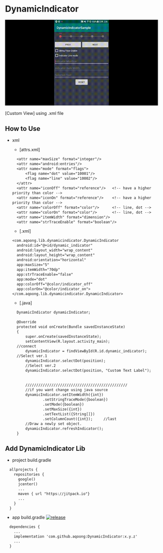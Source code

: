 # DynamicIndicator

![Alt Text](https://github.com/aqoong/DynamicIndicator/raw/master/readme_images/sample.gif)

[Custom View]
using .xml file

## How to Use
- xml
  - [attrs.xml]
  ```
    <attr name="maxSize" format="integer"/>
    <attr name="android:entries"/>
    <attr name="mode" format="flags">
        <flag name="dot" value="10001"/>
        <flag name="line" value="10002"/>
    </attr>
    <attr name="iconOff" format="reference"/>   <!-- have a higher priority than color -->
    <attr name="iconOn" format="reference"/>    <!-- have a higher priority than color -->
    <attr name="colorOff" format="color"/>      <!-- line, dot -->
    <attr name="colorOn" format="color"/>       <!-- line, dot -->
    <attr name="itemWidth" format="dimension"/>
    <attr name="strTraceEnable" format="boolean"/>
  ```
  
 
  - [.xml]
  ```
  <com.aqoong.lib.dynamicindicator.DynamicIndicator
    android:id="@+id/dynamic_indicator"
    android:layout_width="wrap_content"
    android:layout_height="wrap_content"
    android:orientation="horizontal"
    app:maxSize="5"
    app:itemWidth="70dp"
    app:strTraceEnable="false"
    app:mode="dot"
    app:colorOff="@color/indicator_off"
    app:colorOn="@color/indicator_on">
  </com.aqoong.lib.dynamicindicator.DynamicIndicator>
  ```

  
  - [.java]
  ```
    DynamicIndicator dynamicIndicator;
    
    @Override
    protected void onCreate(Bundle savedInstanceState)
    {
        super.onCreate(savedInstanceState);
        setContentView(R.layout.activity_main);
	//connect
        dynamicIndicator = findViewById(R.id.dynamic_indicator);
	//Select ver.1
        dynamicIndicator.selectDot(position);
        //Select ver.2
        dynamicIndicator.selectDot(position, "Custom Text Label");
	
	
        ///////////////////////////////////////////////
        //if you want change using java source
        dynamicIndicator.setItemWidth({int})
                .setStringTraceMode({boolean})
                .setMode({boolean})
                .setMaxSize({int})
                .setTextList({String[]})
                .setColumnCount({int});		//last
        //Draw a newly set object.
        dynamicIndicator.refreshIndicator();
    }
    ```
## Add DynamicIndicator Lib

  - project build.gradle
  ```
    allprojects {
      repositories {
        google()
        jcenter()
        ...
        maven { url "https://jitpack.io"}
        ...
      }
    }
  ```
  - app build.gradle [![release](https://jitpack.io/v/aqoong/DynamicIndicator.svg)](https://jitpack.io/#aqoong/DynamicIndicator)
  ```
    dependencies {
      ...
      implementation 'com.github.aqoong:DynamicIndicator:x.y.z'
      ...
    }
  ```
